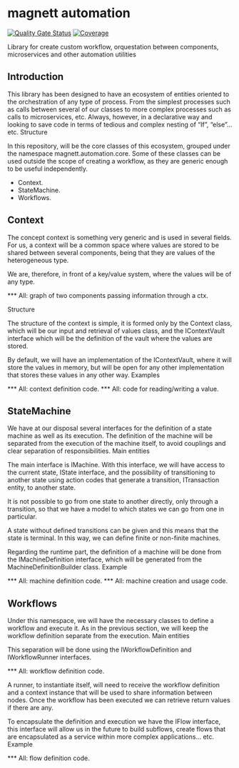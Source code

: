 # magnett automation

[![Quality Gate Status](https://sonarcloud.io/api/project_badges/measure?project=magnett_automation&metric=alert_status)](https://sonarcloud.io/dashboard?id=magnett_automation) [![Coverage](https://sonarcloud.io/api/project_badges/measure?project=magnett_automation&metric=coverage)](https://sonarcloud.io/dashboard?id=magnett_automation)

Library for create custom workflow, orquestation between components, microservices and other automation utilities

## Introduction

This library has been designed to have an ecosystem of entities oriented to the orchestration of any type of process. From the simplest processes such as calls between several of our classes to more complex processes such as calls to microservices, etc. Always, however, in a declarative way and looking to save code in terms of tedious and complex nesting of “If”, “else”... etc.
Structure 

In this repository, will be the core classes of this ecosystem, grouped under the namespace magnett.automation.core. Some of these classes can be used outside the scope of creating a workflow, as they are generic enough to be useful independently.

- Context.
- StateMachine.
- Workflows.

## Context

The concept context is something very generic and is used in several fields. For us, a context will be a common space where values are stored to be shared between several components, being that they are values of the heterogeneous type. 

We are, therefore, in front of a key/value system, where the values will be of any type.

*** All: graph of two components passing information through a ctx.

Structure

The structure of the context is simple, it is formed only by the Context class, which will be our input and retrieval of values class, and the IContextVault interface which will be the definition of the vault where the values are stored.

By default, we will have an implementation of the IContextVault, where it will store the values in memory, but will be open for any other implementation that stores these values in any other way.
Examples

*** All: context definition code.
*** All: code for reading/writing a value.

## StateMachine

We have at our disposal several interfaces for the definition of a state machine as well as its execution. The definition of the machine will be separated from the execution of the machine itself, to avoid couplings and clear separation of responsibilities.
Main entities 
           
The main interface is IMachine. With this interface, we will have access to the current state, IState interface, and the possibility of transitioning to another state using action codes that generate a transition, ITransaction entity, to another state.

It is not possible to go from one state to another directly, only through a transition, so that we have a model to which states we can go from one in particular.

A state without defined transitions can be given and this means that the state is terminal. In this way, we can define finite or non-finite machines.

Regarding the runtime part, the definition of a machine will be done from the IMachineDefinition interface, which will be generated from the MachineDefinitionBuilder class.
Example

*** All: machine definition code.
*** All: machine creation and usage code.

## Workflows    

Under this namespace, we will have the necessary classes to define a workflow and execute it. As in the previous section, we will keep the workflow definition separate from the execution. 
Main entities

This separation will be done using the IWorkflowDefinition and IWorkflowRunner interfaces.

*** All: workflow definition code.

A runner, to instantiate itself, will need to receive the workflow definition and a context instance that will be used to share information between nodes. Once the workflow has been executed we can retrieve return values if there are any.

To encapsulate the definition and execution we have the IFlow interface, this interface will allow us in the future to build subflows, create flows that are encapsulated as a service within more complex applications... etc.
Example

*** All: flow definition code.


